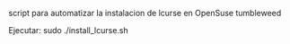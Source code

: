 script para automatizar la instalacion de lcurse en OpenSuse tumbleweed

Ejecutar:
sudo ./install_lcurse.sh
